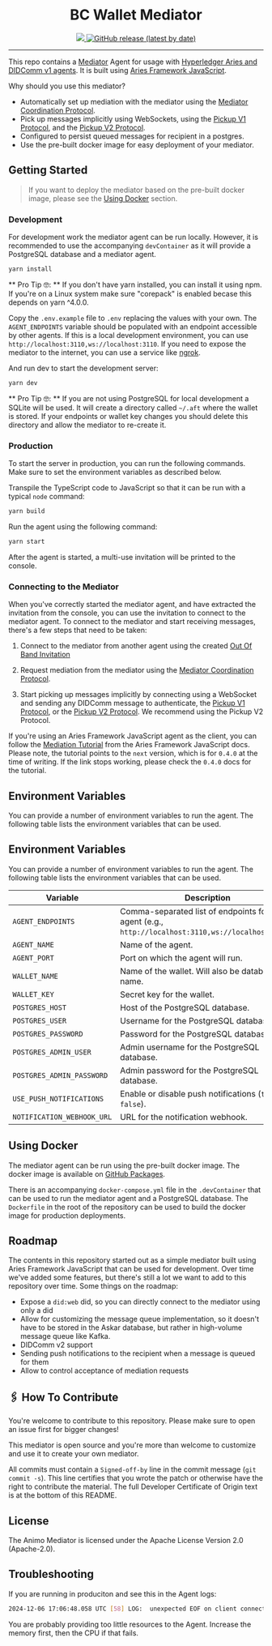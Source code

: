 <h1 align="center" ><b>BC Wallet Mediator</b></h1>

<!-- TODO: Add relevant badges, like CI/CD, license, codecov, etc. -->

<p align="center">
  <a href="https://typescriptlang.org">
    <img src="https://img.shields.io/badge/%3C%2F%3E-TypeScript-%230074c1.svg" />
  </a>
  <a href="https://github.com/animo/animo-mediator/pkgs/container/animo-mediator">
    <img alt="GitHub release (latest by date)" src="https://img.shields.io/github/v/release/animo/animo-mediator?display_name=tag&label=docker%20tag">
  </a>
</p>

---

This repo contains a [Mediator](https://github.com/hyperledger/aries-rfcs/blob/main/concepts/0046-mediators-and-relays/README.md) Agent for usage with [Hyperledger Aries and DIDComm v1 agents](https://github.com/hyperledger/aries-rfcs/tree/main/concepts/0004-agents). It is built using [Aries Framework JavaScript](https://github.com/hyperledger/aries-framework-javascript).

Why should you use this mediator?

- Automatically set up mediation with the mediator using the [Mediator Coordination Protocol](https://github.com/hyperledger/aries-rfcs/tree/main/features/0211-route-coordination).
- Pick up messages implicitly using WebSockets, using the [Pickup V1 Protocol](https://github.com/hyperledger/aries-rfcs/tree/main/features/0212-pickup), and the [Pickup V2 Protocol](https://github.com/hyperledger/aries-rfcs/tree/main/features/0685-pickup-v2).
- Configured to persist queued messages for recipient in a postgres.
- Use the pre-built docker image for easy deployment of your mediator.

## Getting Started

> If you want to deploy the mediator based on the pre-built docker image, please see the [Using Docker](#using-docker) section.

### Development

For development work the mediator agent can be run locally. However, it is recommended to use the accompanying `devContainer` as it will provide a PostgreSQL database and a mediator agent.

```bash
yarn install
```

** Pro Tip 🤓: ** If you don't have yarn installed, you can install it using npm. If you're on a Linux system make sure "corepack" is enabled becase this depends on yarn ^4.0.0.

Copy the `.env.example` file to `.env` replacing the values with your own. The `AGENT_ENDPOINTS` variable should be populated with an endpoint accessible by other agents. If this is a local development environment, you can use `http://localhost:3110,ws://localhost:3110`. If you need to expose the mediator to the internet, you can use a service like [ngrok](https://ngrok.com/).

And run dev to start the development server:

```bash
yarn dev
```

** Pro Tip 🤓: ** If you are not using PostgreSQL for local development a SQLite will be used. It will create a directory called `~/.aft` where the wallet is stored. If your endpoints or wallet key changes you should delete this directory and allow the mediator to re-create it.

### Production

To start the server in production, you can run the following commands. Make sure to set the environment variables as described below.

Transpile the TypeScript code to JavaScript so that it can be run with a typical `node` command:

```bash
yarn build
```

Run the agent using the following command:

```bash
yarn start
```

After the agent is started, a multi-use invitation will be printed to the console.

### Connecting to the Mediator

When you've correctly started the mediator agent, and have extracted the invitation from the console, you can use the invitation to connect to the mediator agent. To connect to the mediator and start receiving messages, there's a few steps that need to be taken:

1. Connect to the mediator from another agent using the created [Out Of Band Invitation](https://github.com/hyperledger/aries-rfcs/blob/main/features/0434-outofband/README.md)

2. Request mediation from the mediator using the [Mediator Coordination Protocol](https://github.com/hyperledger/aries-rfcs/tree/main/features/0211-route-coordination).

3. Start picking up messages implicitly by connecting using a WebSocket and sending any DIDComm message to authenticate, the [Pickup V1 Protocol](https://github.com/hyperledger/aries-rfcs/tree/main/features/0212-pickup), or the [Pickup V2 Protocol](https://github.com/hyperledger/aries-rfcs/tree/main/features/0685-pickup-v2). We recommend using the Pickup V2 Protocol.

If you're using an Aries Framework JavaScript agent as the client, you can follow the [Mediation Tutorial](https://aries.js.org/guides/next/tutorials/mediation) from the Aries Framework JavaScript docs. Please note, the tutorial points to the `next` version, which is for `0.4.0` at the time of writing. If the link stops working, please check the `0.4.0` docs for the tutorial.

## Environment Variables

You can provide a number of environment variables to run the agent. The following table lists the environment variables that can be used.

## Environment Variables

You can provide a number of environment variables to run the agent. The following table lists the environment variables that can be used.

| Variable                   | Description                                                                                          |
| -------------------------- | ---------------------------------------------------------------------------------------------------- |
| `AGENT_ENDPOINTS`          | Comma-separated list of endpoints for the agent (e.g., `http://localhost:3110,ws://localhost:3110`). |
| `AGENT_NAME`               | Name of the agent.                                                                                   |
| `AGENT_PORT`               | Port on which the agent will run.                                                                    |
| `WALLET_NAME`              | Name of the wallet. Will also be database name.                                                      |
| `WALLET_KEY`               | Secret key for the wallet.                                                                           |
| `POSTGRES_HOST`            | Host of the PostgreSQL database.                                                                     |
| `POSTGRES_USER`            | Username for the PostgreSQL database.                                                                |
| `POSTGRES_PASSWORD`        | Password for the PostgreSQL database.                                                                |
| `POSTGRES_ADMIN_USER`      | Admin username for the PostgreSQL database.                                                          |
| `POSTGRES_ADMIN_PASSWORD`  | Admin password for the PostgreSQL database.                                                          |
| `USE_PUSH_NOTIFICATIONS`   | Enable or disable push notifications (`true` or `false`).                                            |
| `NOTIFICATION_WEBHOOK_URL` | URL for the notification webhook.                                                                    |

## Using Docker

The mediator agent can be run using the pre-built docker image. The docker image is available on [GitHub Packages](https://github.com/fullboar/mediator-agent/pkgs/container/mediator-agent%2Fmediator).

There is an accompanying `docker-compose.yml` file in the `.devContainer` that can be used to run the mediator agent and a PostgreSQL database. The `Dockerfile` in the root of the repository can be used to build the docker image for production deployments.

## Roadmap

The contents in this repository started out as a simple mediator built using Aries Framework JavaScript that can be used for development. Over time we've added some features, but there's still a lot we want to add to this repository over time. Some things on the roadmap:

- Expose a `did:web` did, so you can directly connect to the mediator using only a did
- Allow for customizing the message queue implementation, so it doesn't have to be stored in the Askar database, but rather in high-volume message queue like Kafka.
- DIDComm v2 support
- Sending push notifications to the recipient when a message is queued for them
- Allow to control acceptance of mediation requests

## 🖇️ How To Contribute

You're welcome to contribute to this repository. Please make sure to open an issue first for bigger changes!

This mediator is open source and you're more than welcome to customize and use it to create your own mediator.

All commits must contain a `Signed-off-by` line in the commit message (`git commit -s`). This line certifies that you wrote the patch or otherwise have the right to contribute the material. The full Developer Certificate of Origin text is at the bottom of this README.

## License

The Animo Mediator is licensed under the Apache License Version 2.0 (Apache-2.0).

## Troubleshooting

If you are running in produciton and see this in the Agent logs:

```bash
2024-12-06 17:06:48.058 UTC [58] LOG:  unexpected EOF on client connection with an open transaction
```

You are probably providing too little resources to the Agent. Increase the memory first, then the CPU if that fails.
